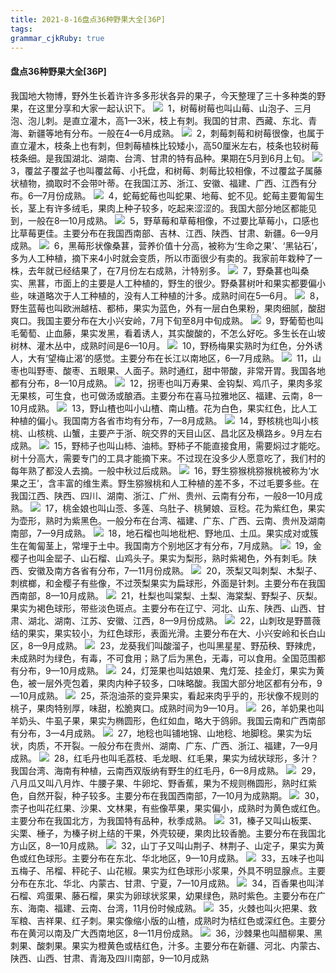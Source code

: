 ```yaml
---
title: 2021-8-16盘点36种野果大全[36P]
tags: 
grammar_cjkRuby: true
---
```


#### 盘点36种野果大全[36P]



我国地大物博，野外生长着许许多多形状各异的果子，今天整理了三十多种类的野果，在这里分享和大家一起认识下。
![](https://p1-tt.byteimg.com/origin/pgc-image/9014d9a5a9f0454f9d08829c4a30f522?from=pc) 
1，树莓树莓也叫山莓、山泡子、三月泡、泡儿刺。是直立灌木，高1—3米，枝上有刺。我国的甘肃、西藏、东北、青海、新疆等地有分布。一般在4—6月成熟。
![](https://p3-tt.byteimg.com/origin/pgc-image/ad739370b8f440079aefcfb38db2e7ec?from=pc) 
2，刺莓刺莓和树莓很像，也属于直立灌木，枝条上也有刺，但刺莓植株比较矮小，高50厘米左右，枝条也较树莓枝条细。是我国湖北、湖南、台湾、甘肃的特有品种。果期在5月到6月上旬。
![](https://p3-tt.byteimg.com/origin/pgc-image/41d5cc0197b04346b2d3d9ee8b3a7e8c?from=pc) 
3，覆盆子覆盆子也叫覆盆莓、小托盘，和树莓、刺莓比较相像，不过覆盆子属藤状植物，摘取时不会带叶蒂。在我国江苏、浙江、安徽、福建、广西、江西有分布。6—7月份成熟。
![](https://p3-tt.byteimg.com/origin/pgc-image/5742b006c0d3420e969177e9f812f09f?from=pc) 
4，蛇莓蛇莓也叫蛇果、地莓、蛇不见。蛇莓主要匍匐生长，茎上有许多绒毛，果肉上种子较多，吃起来涩涩的。我国大部分地区都能见到，一般在8—10月成熟。
![](https://p1-tt.byteimg.com/origin/pgc-image/fa7892ecf93642c980a390c4e3f67af3?from=pc) 
5，野草莓和草莓相像，不过要比草莓小，口感也比草莓更佳。主要分布在我国西南部、吉林、江西、陕西、甘肃、新疆。6—9月成熟。
![](https://p6-tt.byteimg.com/origin/pgc-image/44c5c49d53b04e3a84e3832f453c0b4c?from=pc) 
6，黑莓形状像桑葚，营养价值十分高，被称为‘生命之果’、‘黑钻石’，多为人工种植，摘下来4小时就会变质，所以市面很少有卖的。我家前年栽种了一株，去年就已经结果了，在7月份左右成熟，汁特别多。
![](https://p6-tt.byteimg.com/origin/pgc-image/07df4b539328448183621d157541aee3?from=pc) 
7，野桑葚也叫桑实、黑葚，市面上的主要是人工种植的，野生的很少。野桑葚树叶和果实都要偏小些，味道略次于人工种植的，没有人工种植的汁多。成熟时间在5—6月。
![](https://p1-tt.byteimg.com/origin/pgc-image/47dbf5f19e5843efbf2e62a226eb4b83?from=pc) 
8，野生蓝莓也叫欧洲越桔、都柿，果实为蓝色，外有一层白色果粉，果肉细腻，酸甜爽口。我国主要分布在大小兴安岭，7月下旬至8月中旬成熟。
![](https://p6-tt.byteimg.com/origin/pgc-image/4cd108d9398442d3b12cef13b8f8471a?from=pc) 
9，野葡萄也叫毛葡萄、止血藤，果实发黑，看着诱人，其实酸酸的，不怎么好吃。多生长在山坡树林、灌木丛中，成熟时间是6—10月。
![](https://p6-tt.byteimg.com/origin/pgc-image/7b62873f15574eff908b420391179f33?from=pc) 
10，野杨梅果实熟时为红色，分外诱人，大有‘望梅止渴’的感觉。主要分布在长江以南地区，6—7月成熟。
![](https://p3-tt.byteimg.com/origin/pgc-image/6398e7a2c4bf4d7c98a9ac57becf4c8a?from=pc) 
11，山枣也叫野枣、酸枣、五眼果、人面子。熟时通红，甜中带酸，非常开胃。我国各地都有分布，8—10月成熟。
![](https://p6-tt.byteimg.com/origin/pgc-image/05b14d5b652c4eeb9661278a90f4d3d2?from=pc) 
12，拐枣也叫万寿果、金钩梨、鸡爪子，果肉多浆无果核，可生食，也可做汤或酿酒。主要分布在喜马拉雅地区、福建、云南，8—10月成熟。
![](https://p3-tt.byteimg.com/origin/pgc-image/dba5d50b34614749b5c08f45599f8cc6?from=pc) 
13，野山楂也叫小山楂、南山楂。花为白色，果实红色，比人工种植的偏小。我国南方各省市均有分布，7—8月成熟。
![](https://p1-tt.byteimg.com/origin/pgc-image/9f7ab606f05647ab87aed4b1606a315a?from=pc) 
14，野核桃也叫小核桃、山核桃、山蟹，主要产于浙、皖交界的天目山区、昌北区及横路乡。9月左右成熟。
![](https://p1-tt.byteimg.com/origin/pgc-image/351c3da0589a4c94af665158c127c6e7?from=pc) 
15，野柿子也叫山柿、油柿。野柿子不能直接食用，需要焖过才能吃。树十分高大，需要专门的工具才能摘下来。不过现在没多少人愿意吃了，我们村的每年熟了都没人去摘。一般中秋过后成熟。
![](https://p3-tt.byteimg.com/origin/pgc-image/2e9a6c31d0ff43a8a27ce804c4550cd4?from=pc) 
16，野生猕猴桃猕猴桃被称为‘水果之王’，含丰富的维生素。野生猕猴桃和人工种植的差不多，不过毛要多些。在我国江西、陕西、四川、湖南、浙江、广州、贵州、云南有分布，一般8—10月成熟。
![](https://p6-tt.byteimg.com/origin/pgc-image/258ff16613404270a9ecc80e02f07d10?from=pc) 
17，桃金娘也叫山菍、多莲、乌肚子、桃舅娘、豆稔。花为紫红色，果实为壶形，熟时为紫黑色。一般分布在台湾、福建、广东、广西、云南、贵州及湖南南部，7—9月成熟。
![](https://p6-tt.byteimg.com/origin/pgc-image/bf9f8cc5b9e94e34996f7f8f82afdfbc?from=pc) 
18，地石榴也叫地枇杷、野地瓜、土瓜。果实成对或簇生在匍匐茎上，常埋于土中。我国南方个别地区才有分布，7月成熟。
![](https://p1-tt.byteimg.com/origin/pgc-image/17462f742f4f4b179b0a6830fcbc7bf4?from=pc) 
19，金樱子也叫金罂子、山石榴、山鸡头子。果实为梨形，熟时紫褐色，外有刺毛。陕西、安徽及南方各省有分布，7—11月份成熟。
![](https://p6-tt.byteimg.com/origin/pgc-image/345475f97b6b4cb18b9b4f02281a5d84?from=pc) 
20，茨梨又叫刺梨、木梨子、刺槟榔，和金樱子有些像，不过茨梨果实为扁球形，外面是针刺。主要分布在我国西南部，8—10月成熟。
![](https://p3-tt.byteimg.com/origin/pgc-image/11ef7e0989974b8095014235130b36d7?from=pc) 
21，杜梨也叫棠梨、土梨、海棠梨、野梨子、灰梨。果实为褐色球形，带些淡色斑点。主要分布在辽宁、河北、山东、陕西、山西、甘肃、湖北、湖南、江苏、安徽、江西，8—9月份成熟。
![](https://p1-tt.byteimg.com/origin/pgc-image/54cd85324efd4bd58e73071ec28ab300?from=pc) 
22，山刺玫是野蔷薇结的果实，果实较小，为红色球形，表面光滑。主要分布在大、小兴安岭和长白山区，8—9月成熟。
![](https://p3-tt.byteimg.com/origin/pgc-image/b3272398d31b466ba93f32c3b001db53?from=pc) 
23，龙葵我们叫酸溜子，也叫黑星星、野茄秧、野辣虎，未成熟时为绿色，有毒，不可食用；熟了后为黑色，无毒，可以食用。全国范围都有分布，9—10月成熟。
![](https://p3-tt.byteimg.com/origin/pgc-image/be6e89acea5844e5b216b7f188a13c31?from=pc) 
24，灯笼果也叫姑娘果、鬼灯笼、挂金灯，果实为黄色，被一层外壳包着，果肉内种子较多，口味略酸。我国大部分地区都有分布，9—10月成熟。
![](https://p3-tt.byteimg.com/origin/pgc-image/c504abac03c44fa2afd78808d800370a?from=pc) 
25，茶泡油茶的变异果实，看起来肉乎乎的，形状像不规则的桃子，果肉特别厚，味甜，松脆爽口。成熟时间为9—10月。
![](https://p1-tt.byteimg.com/origin/pgc-image/27ab14a271584f8d93605ebd03a45ece?from=pc) 
26，羊奶果也叫羊奶头、牛虱子果，果实为椭圆形，色红如血，略大于鸽卵。我国云南和广西南部有分布，3—4月成熟。
![](https://p1-tt.byteimg.com/origin/pgc-image/bbabf9d0f2db4465848756e3ea35456d?from=pc) 
27，地稔也叫铺地锦、山地稔、地脚稔。果实为坛状，肉质，不开裂。一般分布在贵州、湖南、广东、广西、浙江、福建，7—9月成熟。
![](https://p1-tt.byteimg.com/origin/pgc-image/ef533bdda04c481f93ff55a3cdd2d1ee?from=pc) 
28，红毛丹也叫毛荔枝、毛龙眼、红毛果，果实为绒状球形，多汁？我国台湾、海南有种植，云南西双版纳有野生的红毛丹，6—8月成熟。
![](https://p1-tt.byteimg.com/origin/pgc-image/1c3679be17e54d978ef7751158602ab0?from=pc) 
29，八月瓜又叫八月炸、牛腰子果、牛卵坨、野香蕉，果为不规则椭圆形，熟时红紫色，自然开裂，种子较多。主要分布在我国西南部，7—10月为成熟期。
![](https://p3-tt.byteimg.com/origin/pgc-image/097e2e1bd7fa486e84d84eab02417437?from=pc) 
30，柰子也叫花红果、沙果、文林果，有些像苹果，果实偏小，成熟时为黄色或红色。主要分布在我国北方，为我国特有品种，秋季成熟。
![](https://p1-tt.byteimg.com/origin/pgc-image/8f16476ffa694fc2a7a7dd0cb3b1b76e?from=pc) 
31，榛子又叫山板栗、尖栗、棰子，为榛子树上结的干果，外壳较硬，果肉比较香脆。主要分布在我国北方山区，8—10月成熟。
![](https://p3-tt.byteimg.com/origin/pgc-image/2e574239a4224aa6b5938af70c2a8aaa?from=pc) 
32，山丁子又叫山荆子、林荆子、山定子，果实为黄色或红色球形。主要分布在东北、华北地区，9—10月成熟。
![](https://p1-tt.byteimg.com/origin/pgc-image/5eee5e44396348cc89206bebab1b45e3?from=pc) 
33，五味子也叫五梅子、吊榴、秤砣子、山花椒。果实为红色球形小浆果，外具不明显腺点。主要分布在东北、华北、内蒙古、甘肃、宁夏，7—10月成熟。
![](https://p3-tt.byteimg.com/origin/pgc-image/6dcc705e028149bbb057d33999b8312b?from=pc) 
34，百香果也叫洋石榴、鸡蛋果、藤石榴，果实为卵球状浆果，幼果绿色，熟时紫色。主要分布在广东、海南、福建、云南、台湾，11月份时候成熟。
![](https://p6-tt.byteimg.com/origin/pgc-image/2e22e5fb974d48fd9b5d9d1aa63857dc?from=pc) 
35，火棘也叫火把果、救军粮、吉祥果、红子刺。果实像缩小版的山楂，成熟时为桔红色或深红色。主要分布在黄河以南及广大西南地区，8—11月份成熟。
![](https://p6-tt.byteimg.com/origin/pgc-image/fa799361f50d4a42959ae46db96d96d7?from=pc) 
36，沙棘果也叫醋柳果、黑刺果、酸刺果。果实为橙黄色或桔红色，汁多。主要分布在新疆、河北、内蒙古、陕西、山西、甘肃、青海及四川南部，9—10月成熟
